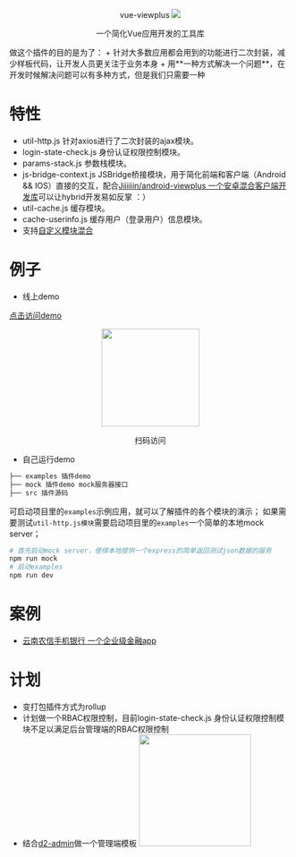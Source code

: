 <p align="center">vue-viewplus <img src="https://img.shields.io/badge/npm-0.9.74-orange.svg"/></p>
<p align="center">一个简化Vue应用开发的工具库</p>
做这个插件的目的是为了：
+ 针对大多数应用都会用到的功能进行二次封装，减少样板代码，让开发人员更关注于业务本身
+ 用**一种方式解决一个问题**，在开发时候解决问题可以有多种方式，但是我们只需要一种



# 特性

+ util-http.js 针对axios进行了二次封装的ajax模块。
+ login-state-check.js 身份认证权限控制模块。
+ params-stack.js 参数栈模块。
+ js-bridge-context.js JSBridge桥接模块，用于简化前端和客户端（Android && IOS）直接的交互，配合[Jiiiiiin/android-viewplus 一个安卓混合客户端开发库](https://github.com/Jiiiiiin/android-viewplus)可以让hybrid开发易如反掌 ：）
+ util-cache.js 缓存模块。
+ cache-userinfo.js 缓存用户（登录用户）信息模块。
+ 支持[自定义模块混合](http://jiiiiiin.cn/vue-viewplus/#/global_api?id=mixin-)



# 例子

- 线上demo

[点击访问demo](http://vue_viewplus_demo.jiiiiiin.cn/Info)

<p align="center"><img src="https://ws3.sinaimg.cn/large/006tNbRwgy1fwv0ejzauhj305k05kweb.jpg" width="175"></p>

<p align="center">扫码访问</p>

- 自己运行demo

```bash
├── examples 插件demo
├── mock 插件demo mock服务器接口
├── src 插件源码
```

可启动项目里的`examples`示例应用，就可以了解插件的各个模块的演示；
如果需要测试`util-http.js模块`需要启动项目里的`examples`一个简单的本地mock server；

```bash
# 首先启动mock server，使得本地提供一个express的简单返回测试json数据的服务
npm run mock
# 启动examples
npm run dev
```



# 案例

+ [云南农信手机银行 一个企业级金融app](http://sj.qq.com/myapp/detail.htm?apkName=com.csii.mobilebank)



# 计划

+ 变打包插件方式为rollup
+ 计划做一个RBAC权限控制，目前login-state-check.js 身份认证权限控制模块不足以满足后台管理端的RBAC权限控制
+ 结合[d2-admin](https://gi]thub.com/d2-projects/d2-admin)做一个管理端模板
  <a href="https://github.com/d2-projects/d2-admin" target="_blank"><img src="https://raw.githubusercontent.com/FairyEver/d2-admin/master/doc/image/d2-admin@2x.png" width="200"></a>

